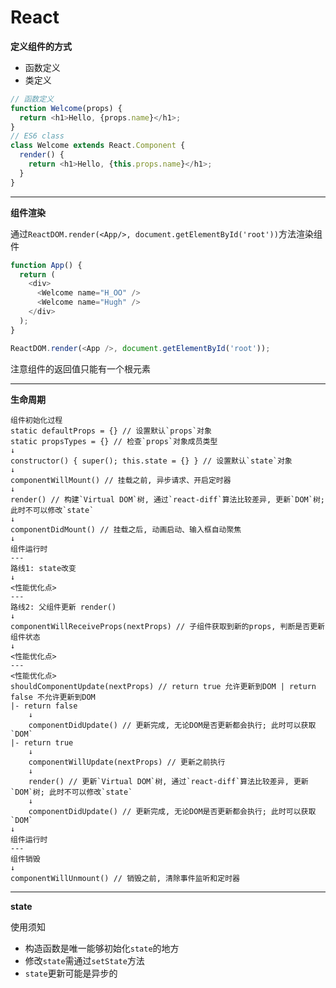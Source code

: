 # React

**定义组件的方式**

- 函数定义
- 类定义

```js
// 函数定义
function Welcome(props) {
  return <h1>Hello, {props.name}</h1>;
}
// ES6 class
class Welcome extends React.Component {
  render() {
    return <h1>Hello, {this.props.name}</h1>;
  }
}
```

---

**组件渲染**

通过`ReactDOM.render(<App/>, document.getElementById('root'))`方法渲染组件

```js
function App() {
  return (
    <div>
      <Welcome name="H_OO" />
      <Welcome name="Hugh" />
    </div>
  );
}

ReactDOM.render(<App />, document.getElementById('root'));
```

注意组件的返回值只能有一个根元素

---

**生命周期**

```
组件初始化过程
static defaultProps = {} // 设置默认`props`对象
static propsTypes = {} // 检查`props`对象成员类型
↓
constructor() { super(); this.state = {} } // 设置默认`state`对象
↓
componentWillMount() // 挂载之前, 异步请求、开启定时器
↓
render() // 构建`Virtual DOM`树, 通过`react-diff`算法比较差异, 更新`DOM`树; 此时不可以修改`state`
↓
componentDidMount() // 挂载之后, 动画启动、输入框自动聚焦
↓
组件运行时
---
路线1: state改变
↓
<性能优化点>
---
路线2: 父组件更新 render()
↓
componentWillReceiveProps(nextProps) // 子组件获取到新的props, 判断是否更新组件状态
↓
<性能优化点>
---
<性能优化点>
shouldComponentUpdate(nextProps) // return true 允许更新到DOM | return false 不允许更新到DOM
|- return false
    ↓
    componentDidUpdate() // 更新完成, 无论DOM是否更新都会执行; 此时可以获取`DOM`
|- return true
    ↓
    componentWillUpdate(nextProps) // 更新之前执行
    ↓
    render() // 更新`Virtual DOM`树, 通过`react-diff`算法比较差异, 更新`DOM`树; 此时不可以修改`state`
    ↓
    componentDidUpdate() // 更新完成, 无论DOM是否更新都会执行; 此时可以获取`DOM`
↓
组件运行时
---
组件销毁
↓
componentWillUnmount() // 销毁之前, 清除事件监听和定时器
```

---

**state**

使用须知

- 构造函数是唯一能够初始化`state`的地方
- 修改`state`需通过`setState`方法
- `state`更新可能是异步的

